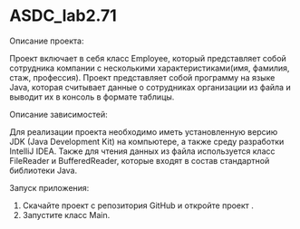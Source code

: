 # ASDC_lab2.71

Описание проекта:

Проект  включает в себя класс Employee, который представляет собой сотрудника компании с несколькими характеристиками(имя, фамилия, стаж, профессия). Проект представляет собой программу на языке Java, которая считывает данные о сотрудниках организации из файла и выводит их в консоль в формате таблицы.

Описание зависимостей:

Для реализации проекта необходимо иметь установленную версию JDK (Java Development Kit) на компьютере, а также среду разработки IntelliJ IDEA. Также для чтения данных из файла используется класс FileReader и BufferedReader, которые входят в состав стандартной библиотеки Java.

Запуск приложения:

1. Скачайте проект с репозитория GitHub и откройте проект .
2. Запустите класс Main.
